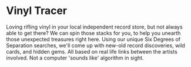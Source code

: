 # Vinyl Tracer 

Loving rifling vinyl in your local independent record store, but not always able to get there? We can spin those stacks for you, to help you unearth those unexpected treasures right here. Using our unique Six Degrees of Separation searches, we'll come up with new-old record discoveries, wild cards, and hidden gems. All based on real life links between the artists involved. Not a computer 'sounds like' algorithm in sight.

